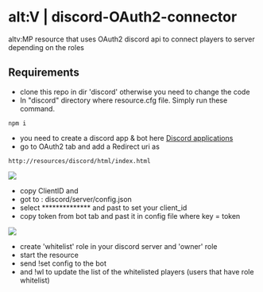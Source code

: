 # alt:V | discord-OAuth2-connector
altv:MP resource that uses OAuth2 discord api to connect players to server depending on the roles

## Requirements

* clone this repo in dir 'discord' otherwise you need to change the code
* In "discord" directory where resource.cfg file. Simply run these command.

```
npm i
```
* you need to create a discord app & bot here [Discord applications](https://discord.com/developers/applications)
* go to OAuth2 tab and add a Redirect uri as 

```
http://resources/discord/html/index.html
```
![](https://imgur.com/nDvFPVe)

* copy ClientID and 
* got to : discord/server/config.json
* select ************** and past to set your client_id
* copy token from bot tab  and past it in config file where key = token 

![](https://imgur.com/NpmyJ5A)

* create 'whitelist' role in your discord server and 'owner' role
* start the resource
* send !set config to the bot 
* and !wl to update the list of the whitelisted players (users that have role whitelist)